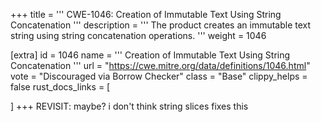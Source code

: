 +++
title = '''
CWE-1046: Creation of Immutable Text Using String Concatenation
'''
description	= '''
The product creates an immutable text string using string concatenation operations.
'''
weight = 1046

[extra]
id = 1046
name = '''
Creation of Immutable Text Using String Concatenation
'''
url = "https://cwe.mitre.org/data/definitions/1046.html"
vote = "Discouraged via Borrow Checker"
class = "Base"
clippy_helps = false
rust_docs_links = [
	
]
+++
REVISIT: maybe? i don't think string slices fixes this